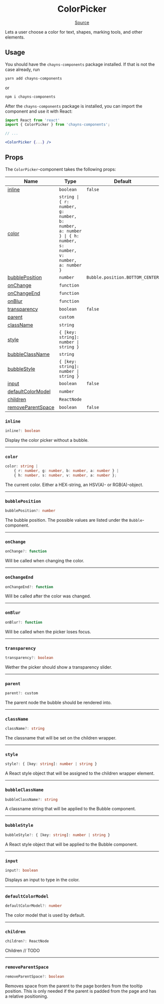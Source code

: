 <h1 align="center">ColorPicker</h1>

<p align="center">
    <a href="src/react-chayns-color_picker/component/ColorPicker.jsx">Source</a>
</p>

Lets a user choose a color for text, shapes, marking tools, and other elements.

## Usage

You should have the `chayns-components` package installed. If that is not the
case already, run

```bash
yarn add chayns-components
```

or

```bash
npm i chayns-components
```

After the `chayns-components` package is installed, you can import the component
and use it with React:

```jsx
import React from 'react'
import { ColorPicker } from 'chayns-components';

// ...

<ColorPicker {...} />
```

## Props

The `ColorPicker`-component takes the following props:

| Name                                    | Type                                                                                                         | Default                         | Required |
| --------------------------------------- | ------------------------------------------------------------------------------------------------------------ | ------------------------------- | :------: |
| [inline](#inline)                       | `boolean`                                                                                                    | `false`                         |          |
| [color](#color)                         | `string \| { r: number, g: number, b: number, a: number } \| { h: number, s: number, v: number, a: number }` |                                 |    ✓     |
| [bubblePosition](#bubbleposition)       | `number`                                                                                                     | `Bubble.position.BOTTOM_CENTER` |          |
| [onChange](#onchange)                   | `function`                                                                                                   |                                 |          |
| [onChangeEnd](#onchangeend)             | `function`                                                                                                   |                                 |          |
| [onBlur](#onblur)                       | `function`                                                                                                   |                                 |          |
| [transparency](#transparency)           | `boolean`                                                                                                    | `false`                         |          |
| [parent](#parent)                       | `custom`                                                                                                     |                                 |          |
| [className](#classname)                 | `string`                                                                                                     |                                 |          |
| [style](#style)                         | `{ [key: string]: number \| string }`                                                                        |                                 |          |
| [bubbleClassName](#bubbleclassname)     | `string`                                                                                                     |                                 |          |
| [bubbleStyle](#bubblestyle)             | `{ [key: string]: number \| string }`                                                                        |                                 |          |
| [input](#input)                         | `boolean`                                                                                                    | `false`                         |          |
| [defaultColorModel](#defaultcolormodel) | `number`                                                                                                     |                                 |          |
| [children](#children)                   | `ReactNode`                                                                                                  |                                 |          |
| [removeParentSpace](#removeparentspace) | `boolean`                                                                                                    | `false`                         |          |

### `inline`

```ts
inline?: boolean
```

Display the color picker without a bubble.

---

### `color`

```ts
color: string |
    { r: number, g: number, b: number, a: number } |
    { h: number, s: number, v: number, a: number };
```

The current color. Either a HEX-string, an HSV(A)- or RGB(A)-object.

---

### `bubblePosition`

```ts
bubblePosition?: number
```

The bubble position. The possible values are listed under the
`Bubble`-component.

---

### `onChange`

```ts
onChange?: function
```

Will be called when changing the color.

---

### `onChangeEnd`

```ts
onChangeEnd?: function
```

Will be called after the color was changed.

---

### `onBlur`

```ts
onBlur?: function
```

Will be called when the picker loses focus.

---

### `transparency`

```ts
transparency?: boolean
```

Wether the picker should show a transparency slider.

---

### `parent`

```ts
parent?: custom
```

The parent node the bubble should be rendered into.

---

### `className`

```ts
className?: string
```

The classname that will be set on the children wrapper.

---

### `style`

```ts
style?: { [key: string]: number | string }
```

A React style object that will be assigned to the children wrapper element.

---

### `bubbleClassName`

```ts
bubbleClassName?: string
```

A classname string that will be applied to the Bubble component.

---

### `bubbleStyle`

```ts
bubbleStyle?: { [key: string]: number | string }
```

A React style object that will be applied to the Bubble component.

---

### `input`

```ts
input?: boolean
```

Displays an input to type in the color.

---

### `defaultColorModel`

```ts
defaultColorModel?: number
```

The color model that is used by default.

---

### `children`

```ts
children?: ReactNode
```

Children // TODO

---

### `removeParentSpace`

```ts
removeParentSpace?: boolean
```

Removes space from the parent to the page borders from the tooltip position.
This is only needed if the parent is padded from the page and has a relative
positioning.
